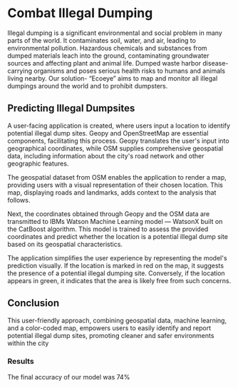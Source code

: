 # Combat Illegal Dumping

Illegal dumping is a significant environmental and social problem in many parts of the world.
It contaminates soil, water, and air, leading to environmental pollution. Hazardous chemicals and substances from dumped materials leach into the ground, contaminating groundwater sources and affecting plant and animal life. Dumped waste harbor disease-carrying organisms and poses serious health risks to humans and animals living nearby.
Our solution- “Ecoeye”  aims to map and monitor all illegal dumpings around the world and to prohibit dumpsters.

## Predicting Illegal Dumpsites

A user-facing application is created, where users input a location to identify potential illegal dump sites. 
Geopy and OpenStreetMap are essential components, facilitating this process. Geopy translates the user's input into geographical coordinates, while OSM supplies comprehensive geospatial data, including information about the city's road network and other geographic features.

The geospatial dataset from OSM enables the application to render a map, providing users with a visual representation of their chosen location. This map, displaying roads and landmarks, adds context to the analysis that follows.

Next, the coordinates obtained through Geopy and the OSM data are transmitted to IBMs Watson Machine Learning model — WatsonX built on the CatBoost algorithm. This model is trained to assess the provided coordinates and predict whether the location is a potential illegal dump site based on its geospatial characteristics.

The application simplifies the user experience by representing the model's prediction visually. If the location is marked in red on the map, it suggests the presence of a potential illegal dumping site. Conversely, if the location appears in green, it indicates that the area is likely free from such concerns.

## Conclusion

This user-friendly approach, combining geospatial data, machine learning, and a color-coded map, empowers users to easily identify and report potential illegal dump sites, promoting cleaner and safer environments within the city

### Results

The final accuracy of our model was 74%
